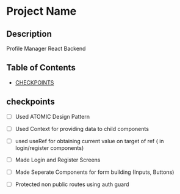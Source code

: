 # Project Name

## Description

Profile Manager React Backend

## Table of Contents

- [CHECKPOINTS ](#checkpoints)

## checkpoints

- [ ] Used ATOMIC Design Pattern
- [ ] Used Context for providing data to child components
- [ ] used useRef for obtaining current value on target of ref ( in login/register components)
- [ ] Made Login and Register Screens
- [ ] Made Seperate Components for form building (Inputs, Buttons)
- [ ] Protected non public routes using auth guard








